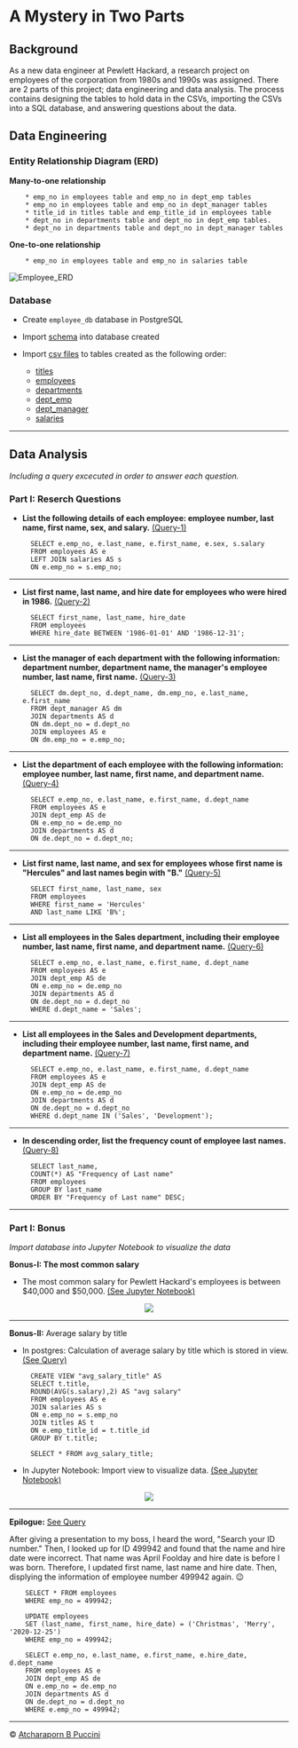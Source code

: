 # A Mystery in Two Parts

## Background

As a new data engineer at Pewlett Hackard, a research project on employees of the corporation from 1980s and 1990s was assigned. There are 2 parts of this project; data engineering and data analysis. The process contains designing the tables to hold data in the CSVs, importing the CSVs into a SQL database, and answering questions about the data. 

## Data Engineering

### Entity Relationship Diagram (ERD)

**Many-to-one relationship**
        
        * emp_no in employees table and emp_no in dept_emp tables
        * emp_no in employees table and emp_no in dept_manager tables
        * title_id in titles table and emp_title_id in employees table
        * dept_no in departments table and dept_no in dept_emp tables.
        * dept_no in departments table and dept_no in dept_manager tables

**One-to-one relationship**

        * emp_no in employees table and emp_no in salaries table
        

![Employee_ERD](Images/employee_DBD.png)

### Database

- Create `employee_db` database in PostgreSQL 
- Import [schema](EmployeeSQL/employee_schema.sql) into database created
- Import [csv files](Resources) to tables created as the following order:

  * [titles](Resources/titles.csv)
  * [employees](Resources/employees.csv)
  * [departments](Resources/departments.csv)
  * [dept_emp](Resources/dept_emp.csv)
  * [dept_manager](Resources/dept_manager.csv)
  * [salaries](Resources/salaries.csv)

---
## Data Analysis
*Including a query excecuted in order to answer each question.*

### Part I: Reserch Questions
 
- **List the following details of each employee: employee number, last name, first name, sex, and salary.** [(Query-1)](EmployeeSQL/Q1.sql) 


        SELECT e.emp_no, e.last_name, e.first_name, e.sex, s.salary
        FROM employees AS e
        LEFT JOIN salaries AS s
        ON e.emp_no = s.emp_no;


---
- **List first name, last name, and hire date for employees who were hired in 1986.** [(Query-2)](EmployeeSQL/Q2.sql) 


        SELECT first_name, last_name, hire_date
        FROM employees
        WHERE hire_date BETWEEN '1986-01-01' AND '1986-12-31';


---
- **List the manager of each department with the following information: department number, department name, the manager's employee number, last name, first name.** [(Query-3)](EmployeeSQL/Q3.sql)


        SELECT dm.dept_no, d.dept_name, dm.emp_no, e.last_name, e.first_name
        FROM dept_manager AS dm
        JOIN departments AS d 
        ON dm.dept_no = d.dept_no
        JOIN employees AS e 
        ON dm.emp_no = e.emp_no;


---
- **List the department of each employee with the following information: employee number, last name, first name, and department name.** [(Query-4)](EmployeeSQL/Q4.sql)


        SELECT e.emp_no, e.last_name, e.first_name, d.dept_name
        FROM employees AS e
        JOIN dept_emp AS de
        ON e.emp_no = de.emp_no
        JOIN departments AS d
        ON de.dept_no = d.dept_no;


---
- **List first name, last name, and sex for employees whose first name is "Hercules" and last names begin with "B."** [(Query-5)](EmployeeSQL/Q5.sql) 


        SELECT first_name, last_name, sex
        FROM employees 
        WHERE first_name = 'Hercules'
        AND last_name LIKE 'B%';


---
- **List all employees in the Sales department, including their employee number, last name, first name, and department name.** [(Query-6)](EmployeeSQL/Q6.sql) 


        SELECT e.emp_no, e.last_name, e.first_name, d.dept_name
        FROM employees AS e
        JOIN dept_emp AS de
        ON e.emp_no = de.emp_no
        JOIN departments AS d
        ON de.dept_no = d.dept_no
        WHERE d.dept_name = 'Sales';


---
- **List all employees in the Sales and Development departments, including their employee number, last name, first name, and department name.** [(Query-7)](EmployeeSQL/Q7.sql) 


        SELECT e.emp_no, e.last_name, e.first_name, d.dept_name
        FROM employees AS e
        JOIN dept_emp AS de
        ON e.emp_no = de.emp_no
        JOIN departments AS d
        ON de.dept_no = d.dept_no
        WHERE d.dept_name IN ('Sales', 'Development');


---
- **In descending order, list the frequency count of employee last names.** [(Query-8)](EmployeeSQL/Q8.sql) 


        SELECT last_name,
        COUNT(*) AS "Frequency of Last name"
        FROM employees
        GROUP BY last_name
        ORDER BY "Frequency of Last name" DESC;


---
### Part I: Bonus
*Import database into Jupyter Notebook to visualize the data*

**Bonus-I: The most common salary**

- The most common salary for Pewlett Hackard's employees is between $40,000 and $50,000. [(See Jupyter Notebook)](https://nbviewer.jupyter.org/github/abpuccini/sql-challenge/blob/main/Employee_DB.ipynb)

<p align="center">
  <img src="Images/salary_range.png">
</p>

---

**Bonus-II:** Average salary by title

- In postgres: Calculation of average salary by title which is stored in view. [(See Query)](EmployeeSQL/bonus_q2.sql) 


        CREATE VIEW "avg_salary_title" AS
        SELECT t.title,
        ROUND(AVG(s.salary),2) AS "avg salary"
        FROM employees AS e 
        JOIN salaries AS s
        ON e.emp_no = s.emp_no
        JOIN titles AS t
        ON e.emp_title_id = t.title_id
        GROUP BY t.title;

        SELECT * FROM avg_salary_title;


- In Jupyter Notebook: Import view to visualize data. [(See Jupyter Notebook)](https://nbviewer.jupyter.org/github/abpuccini/sql-challenge/blob/main/Employee_DB.ipynb) 

<p align="center">
  <img src="Images/avg_salary_title.png">
</p>

---

**Epilogue:** [See Query](EmployeeSQL/bonus-epilogue.sql)

After giving a presentation to my boss, I heard the word, "Search your ID number." Then, I looked up for ID 499942 and found that the name and hire date were incorrect. That name was April Foolday and hire date is before I was born. Therefore, I updated first name, last name and hire date. Then, displying the information of employee number 499942 again. :wink:   


        SELECT * FROM employees
        WHERE emp_no = 499942;

        UPDATE employees
        SET (last_name, first_name, hire_date) = ('Christmas', 'Merry', '2020-12-25')
        WHERE emp_no = 499942;

        SELECT e.emp_no, e.last_name, e.first_name, e.hire_date, d.dept_name
        FROM employees AS e
        JOIN dept_emp AS de
        ON e.emp_no = de.emp_no
        JOIN departments AS d
        ON de.dept_no = d.dept_no
        WHERE e.emp_no = 499942;


---
© [Atcharaporn B Puccini](https://www.linkedin.com/in/atcharaporn-puccini-233614118)